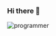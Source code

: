 ### Hi there 👋
![programmer](https://user-images.githubusercontent.com/62524751/230693879-6ec5be11-e9e1-429c-a368-458b3067a805.gif)
